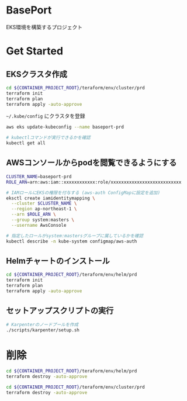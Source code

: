 # BasePort

EKS環境を構築するプロジェクト


# Get Started

## EKSクラスタ作成

```bash
cd ${CONTAINER_PROJECT_ROOT}/teraform/env/cluster/prd
terraform init
terraform plan
terraform apply -auto-approve
```

`~/.kube/config` にクラスタを登録

```bash
aws eks update-kubeconfig --name baseport-prd

# kubectlコマンドが実行できるかを確認
kubectl get all
```

## AWSコンソールからpodを閲覧できるようにする

```bash
CLUSTER_NAME=baseport-prd
ROLE_ARN=arn:aws:iam::xxxxxxxxxxxx:role/xxxxxxxxxxxxxxxxxxxxxxxxxxx

# IAMロールにEKSの権限を付与する (aws-auth ConfigMapに設定を追加)
eksctl create iamidentitymapping \
  --cluster $CLUSTER_NAME \
  --region ap-northeast-1 \
  --arn $ROLE_ARN \
  --group system:masters \
  --username AwsConsole

# 指定したロールがsystem:mastersグループに属しているかを確認
kubectl describe -n kube-system configmap/aws-auth
```


## Helmチャートのインストール

```bash
cd ${CONTAINER_PROJECT_ROOT}/teraform/env/helm/prd
terraform init
terraform plan
terraform apply -auto-approve
```

## セットアップスクリプトの実行

```bash
# Karpenterのノードプールを作成
./scripts/karpenter/setup.sh
```


# 削除

```bash
cd ${CONTAINER_PROJECT_ROOT}/teraform/env/helm/prd
terraform destroy -auto-approve

cd ${CONTAINER_PROJECT_ROOT}/teraform/env/cluster/prd
terraform destroy -auto-approve
```